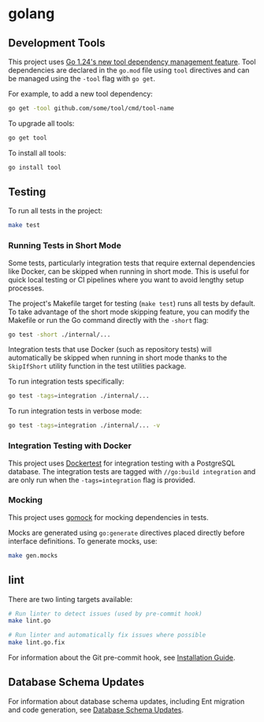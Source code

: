 # golang

## Development Tools

This project uses [Go 1.24's new tool dependency management feature](https://tip.golang.org/doc/go1.24#tools). Tool dependencies are declared in the `go.mod` file using `tool` directives and can be managed using the `-tool` flag with `go get`.

For example, to add a new tool dependency:

```bash
go get -tool github.com/some/tool/cmd/tool-name
```

To upgrade all tools:

```bash
go get tool
```

To install all tools:

```bash
go install tool
```

## Testing

To run all tests in the project:

```bash
make test
```

### Running Tests in Short Mode

Some tests, particularly integration tests that require external dependencies like Docker, can be skipped when running in short mode. This is useful for quick local testing or CI pipelines where you want to avoid lengthy setup processes.

The project's Makefile target for testing (`make test`) runs all tests by default. To take advantage of the short mode skipping feature, you can modify the Makefile or run the Go command directly with the `-short` flag:

```bash
go test -short ./internal/...
```

Integration tests that use Docker (such as repository tests) will automatically be skipped when running in short mode thanks to the `SkipIfShort` utility function in the test utilities package.

To run integration tests specifically:

```bash
go test -tags=integration ./internal/...
```

To run integration tests in verbose mode:

```bash
go test -tags=integration ./internal/... -v
```

### Integration Testing with Docker

This project uses [Dockertest](https://github.com/ory/dockertest) for integration testing with a PostgreSQL database. The integration tests are tagged with `//go:build integration` and are only run when the `-tags=integration` flag is provided.

### Mocking

This project uses [gomock](https://github.com/uber-go/mock) for mocking dependencies in tests.

Mocks are generated using `go:generate` directives placed directly before interface definitions. To generate mocks, use:

```bash
make gen.mocks
```

## lint

There are two linting targets available:

```bash
# Run linter to detect issues (used by pre-commit hook)
make lint.go

# Run linter and automatically fix issues where possible
make lint.go.fix
```

For information about the Git pre-commit hook, see [Installation Guide](installation_guide.md).

## Database Schema Updates

For information about database schema updates, including Ent migration and code generation, see [Database Schema Updates](database_schema_updates.md).
